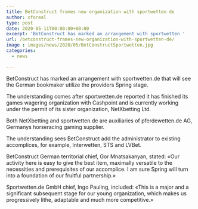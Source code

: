 ```yaml
---
title: BetConstruct frames new organization with sportwetten de
author: xforeal 
type: post
date: 2020-05-11T00:00:00+00:00
excerpt: 'BetConstruct has marked an arrangement with sportwetten '
url: /betconstruct-frames-new-organization-with-sportwetten-de/
image : images/news/2020/05/BetConstructSportwetten.jpg
categories:
  - news

---
```

BetConstruct has marked an arrangement with sportwetten.de that will see the German bookmaker utilize the providers Spring stage. 

The understanding comes after sportwetten.de reported it has finished its games wagering organization with Cashpoint and is currently working under the permit of its sister organization, NetXbetting Ltd. 

Both NetXbetting and sportwetten.de are auxiliaries of pferdewetten.de AG, Germanys horseracing gaming supplier. 

The understanding sees BetConstruct add the administrator to existing accomplices, for example, Interwetten, STS and LVBet. 

BetConstruct German territorial chief, Gor Mnatsakanyan, stated: &#171;Our activity here is easy to give the best item, maximally versatile to the necessities and prerequisites of our accomplice. I am sure Spring will turn into a foundation of our fruitful partnership.&#187; 

Sportwetten.de GmbH chief, Ingo Pauling, included: &#171;This is a major and a significant subsequent stage for our young organization, which makes us progressively lithe, adaptable and much more competitive.&#187;